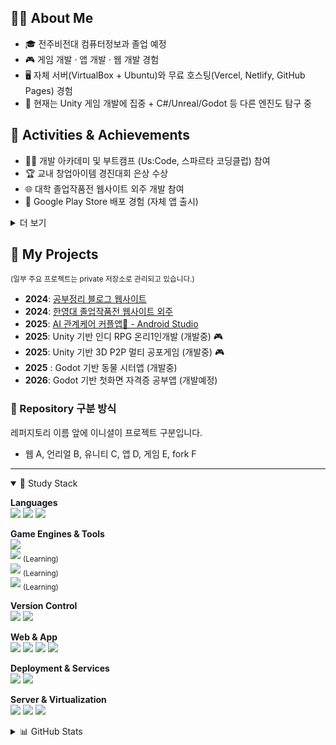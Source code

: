 <body>
  
## 👩‍💻 About Me
- 🎓 전주비전대 컴퓨터정보과 졸업 예정  
- 🎮 게임 개발 · 앱 개발 · 웹 개발 경험  
- 🖥️ 자체 서버(VirtualBox + Ubuntu)와 무료 호스팅(Vercel, Netlify, GitHub Pages) 경험  
- 🚀 현재는 Unity 게임 개발에 집중 + C#/Unreal/Godot 등 다른 엔진도 탐구 중  
  
## 🏅 Activities & Achievements 
- 👩‍🏫 개발 아카데미 및 부트캠프 (Us:Code, 스파르타 코딩클럽) 참여  
- 🏆 교내 창업아이템 경진대회 은상 수상  
- 🌐 대학 졸업작품전 웹사이트 외주 개발 참여
- 📱 Google Play Store 배포 경험 (자체 앱 출시)  
  
<details>
  <summary>더 보기</summary>

### 🎓 저는 이런 개발자입니다.
전주비전대 컴퓨터정보과 졸업 예정으로  
게임·웹·앱 개발 등 다양한 경험을 해본 승연입니다.  

Unity 기반 게임 개발과 디자인, Ubuntu 서버 웹호스팅  
FireBase활용과 스토어 배포 등  
여러 프로젝트를 진행하며 경험을 쌓아왔습니다.  

현재는 게임 개발에 집중하며  
C#을 이용한 첫화면 공부 앱 개발과  
3D P2P 기반 멀티게임 개발에 도전할 예정입니다.  

### ✨ 저의 가치관입니다. 
Linux·Ubuntu 서버, Firebase, 무료 호스팅(Vercel, Netlify, GitHub Pages), 로컬 DB(Json, MySQL) 등  
여러 프로젝트를 진행하며 자체 서버, 서버기반아키텍처, 무서버 구조를 모두 사용해보았습니다.  
  
다만 개인 프로젝트에서는 제가 없어도 유지될 수 있는  
‘무서버·장기 지속형’ 구조를 선호합니다.  
이는 유지 비용이 없고, 배포 플랫폼이 존속하는 한  
작품이 사라지지 않고 남아있기를 바라는 철학에서 비롯된 선택을 한 경우가 많습니다.  

</details>

## 📌 My Projects

<sub>(일부 주요 프로젝트는 private 저장소로 관리되고 있습니다.)</sub>  

- **2024**: [공부정리 블로그 웹사이트](https://github.com/SeungYeon04/A_Study)  
- **2024**: [한영대 졸업작품전 웹사이트 외주](https://github.com/SeungYeon04/A_KrMedia)  
- **2025**: [AI 관계케어 커플앱🌱 - Android Studio](https://play.google.com/store/apps/details?id=com.mycompany.lovegarden)  
- **2025**: Unity 기반 인디 RPG 온리1인개발 (개발중) 🎮
- **2025**: Unity 기반 3D P2P 멀티 공포게임 (개발중) 🎮
- **2025** : Godot 기반 동물 시터앱 (개발중)  
- **2026**: Godot 기반 첫화면 자격증 공부앱 (개발예정)

<!--
위꺼는 정보처리산업기사 같은 코딩문제 + 이론문제로 
아예 코딩도 해도 됨 
**2026**: 말해보카 같은 모바일 코딩 테스트 게임 + 첫화면 기능도 가능 (개발예정)  
**2026**: 언리얼 기반 자동차 관련 게임 (개발예정) --> 
  
### 📂 Repository 구분 방식
레퍼지토리 이름 앞에 이니셜이 프로젝트 구분입니다.  
- 웹 A, 언리얼 B, 유니티 C, 앱 D, 게임 E, fork F  
  
--- 
  
<details open>
  <summary>🌈 Study Stack</summary>
  
**Languages**  
<img src="https://img.shields.io/badge/C%23-462679?style=flat-square&logo=.NET&logoColor=white">
<img src="https://img.shields.io/badge/C-DBA901?style=flat-square&logo=C&logoColor=white">
<img src="https://img.shields.io/badge/Java-e16500?style=flat-square&logo=eclipseide&logoColor=white">  

**Game Engines & Tools**  
<img src="https://img.shields.io/badge/Unity-000000?style=flat-square&logo=unity&logoColor=white">  
<img src="https://img.shields.io/badge/Unreal-0E1128?style=flat-square&logo=unrealengine&logoColor=white"> <sub>(Learning)</sub>  
<img src="https://img.shields.io/badge/Godot-478CBF?style=flat-square&logo=godotengine&logoColor=white"> <sub>(Learning)</sub>  
<img src="https://img.shields.io/badge/Blender-F5792A?style=flat-square&logo=blender&logoColor=white"> <sub>(Learning)</sub>  

**Version Control**  
<img src="https://img.shields.io/badge/GitHub-181717?style=flat-square&logo=github&logoColor=white">
<img src="https://img.shields.io/badge/GitHub%20Desktop-8034A9?style=flat-square&logo=github&logoColor=white">  

**Web & App**  
<img src="https://img.shields.io/badge/HTML-E34F26?style=flat-square&logo=html5&logoColor=white">
<img src="https://img.shields.io/badge/CSS-1572B6?style=flat-square&logo=css3&logoColor=white">
<img src="https://img.shields.io/badge/React-50bcdf?style=flat-square&logo=react&logoColor=white">
<img src="https://img.shields.io/badge/Android%20Studio-3DDC84?style=flat-square&logo=androidstudio&logoColor=white">  

**Deployment & Services**  
<img src="https://img.shields.io/badge/Firebase-FFCA28?style=flat-square&logo=firebase&logoColor=black">
<img src="https://img.shields.io/badge/Google%20Cloud-4285F4?style=flat-square&logo=googlecloud&logoColor=white">  

**Server & Virtualization**  
<img src="https://img.shields.io/badge/Linux-292929?style=flat-square&logo=Linux&logoColor=white">
<img src="https://img.shields.io/badge/Ubuntu-E95420?style=flat-square&logo=Ubuntu&logoColor=white">
<img src="https://img.shields.io/badge/VirtualBox-183A61?style=flat-square&logo=virtualbox&logoColor=white">  

</details>

<details>
  <summary>📊 GitHub Stats</summary>

#### Stats  
<img src="https://stats.dooboo.io/api/github-stats-advanced?login=SeungYeon04" width="450" /> 

#### Trophies  
<img src="https://github-profile-trophy.vercel.app/?username=SeungYeon04&theme=flat&column=5" width="450"/>
<img src="https://stats.dooboo.io/api/github-trophies?login=SeungYeon04" width="450"/>

#### Activity  
<a href="https://www.gitanimals.org/en_US?utm_medium=image&utm_source=SeungYeon04&utm_content=farm">
  <img src="https://render.gitanimals.org/farms/SeungYeon04" style="width: 400px;" />
</a>

</details>

</body>
